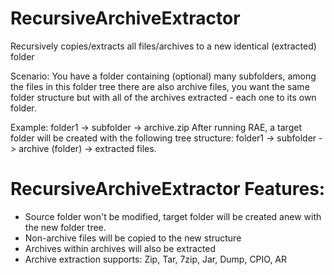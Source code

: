 # RecursiveArchiveExtractor
Recursively copies/extracts all files/archives to a new identical (extracted) folder 

Scenario: You have a folder containing (optional) many subfolders, among the files in this folder tree there are also archive files, you want the same folder structure but with all of the archives extracted - each one to its own folder.

Example: folder1 -> subfolder -> archive.zip
After running RAE, a target folder will be created with the following tree structure: folder1 -> subfolder -> archive (folder) -> extracted files.

# RecursiveArchiveExtractor Features:
- Source folder won't be modified, target folder will be created anew with the new folder tree.
- Non-archive files will be copied to the new structure
- Archives within archives will also be extracted
- Archive extraction supports: Zip, Tar, 7zip, Jar, Dump, CPIO, AR
